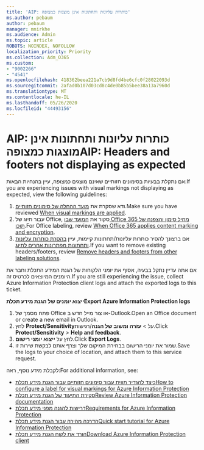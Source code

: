 ```yaml
---
title: 'AIP: כותרות עליונות ותחתונות אינן מוצגות כמצופה'
ms.author: pebaum
author: pebaum
manager: mnirkhe
ms.audience: Admin
ms.topic: article
ROBOTS: NOINDEX, NOFOLLOW
localization_priority: Priority
ms.collection: Adm_O365
ms.custom:
- "9002266"
- "4541"
ms.openlocfilehash: 418362beea221a7cb9d8fd4be6cfc0f28022093d
ms.sourcegitcommit: 2afad0b107d03cd8c4de0b85b5bee38a13a7960d
ms.translationtype: MT
ms.contentlocale: he-IL
ms.lasthandoff: 05/26/2020
ms.locfileid: "44493156"
---
```

# <a name="aip-headers-and-footers-not-displaying-as-expected"></a><span data-ttu-id="87ff8-102">AIP: כותרות עליונות ותחתונות אינן מוצגות כמצופה</span><span class="sxs-lookup"><span data-stu-id="87ff8-102">AIP: Headers and footers not displaying as expected</span></span>

<span data-ttu-id="87ff8-103">אם נתקלת בבעיות בסימונים חזותיים שאינם מוצגים כמצופה, עיין בהנחיות הבאות:</span><span class="sxs-lookup"><span data-stu-id="87ff8-103">If you are experiencing issues with visual markings not displaying as expected, view the following guidelines:</span></span>

1. <span data-ttu-id="87ff8-104">ודא שסקרת את [מועד ההחלה של סימונים חזותיים](https://docs.microsoft.com/azure/information-protection/configure-policy-markings#when-visual-markings-are-applied).</span><span class="sxs-lookup"><span data-stu-id="87ff8-104">Make sure you have reviewed [When visual markings are applied](https://docs.microsoft.com/azure/information-protection/configure-policy-markings#when-visual-markings-are-applied).</span></span>
2. <span data-ttu-id="87ff8-105">עבור תיוג של Office, סקור את [המועד שבו Office 365 מחיל סימון והצפנה של תוכן](https://docs.microsoft.com/microsoft-365/compliance/sensitivity-labels-office-apps#when-office-apps-apply-content-marking-and-encryption).</span><span class="sxs-lookup"><span data-stu-id="87ff8-105">For Office labeling, review [When Office 365 applies content marking and encryption](https://docs.microsoft.com/microsoft-365/compliance/sensitivity-labels-office-apps#when-office-apps-apply-content-marking-and-encryption).</span></span>
3. <span data-ttu-id="87ff8-106">אם ברצונך להסיר כותרות עליונות/תחתונות קיימות, עיין [בהסרת כותרות עליונות ותחתונות מפתרונות אחרים לתיוג](https://docs.microsoft.com/azure/information-protection/rms-client/client-admin-guide-customizations#remove-headers-and-footers-from-other-labeling-solutions).</span><span class="sxs-lookup"><span data-stu-id="87ff8-106">If you want to remove existing headers/footers, review [Remove headers and footers from other labeling solutions](https://docs.microsoft.com/azure/information-protection/rms-client/client-admin-guide-customizations#remove-headers-and-footers-from-other-labeling-solutions).</span></span>

<span data-ttu-id="87ff8-107">אם אתה עדיין נתקל בבעיה, אסוף את יומני הלקוחות של הגנת המידע התכלת וחבר את היומנים המיוצאים לכרטיס זה.</span><span class="sxs-lookup"><span data-stu-id="87ff8-107">If you are still experiencing the issue, collect Azure Information Protection client logs and attach the exported logs to this ticket.</span></span>

<span data-ttu-id="87ff8-108">**ייצוא יומנים של הגנת מידע תכלת**</span><span class="sxs-lookup"><span data-stu-id="87ff8-108">**Export Azure Information Protection logs**</span></span>

1. <span data-ttu-id="87ff8-109">פתח מסמך של Office או צור מייל חדש ב-Outlook.</span><span class="sxs-lookup"><span data-stu-id="87ff8-109">Open an Office document or create a new email in Outlook.</span></span>
2. <span data-ttu-id="87ff8-110">לחץ **Protect/Sensitivity**על  >  **עזרה ומשוב של הגנה**/רגישות.</span><span class="sxs-lookup"><span data-stu-id="87ff8-110">Click **Protect/Sensitivity** > **Help and feedback**.</span></span>
3. <span data-ttu-id="87ff8-111">לחץ על **ייצוא יומני רישום**.</span><span class="sxs-lookup"><span data-stu-id="87ff8-111">Click **Export Logs**.</span></span>
4. <span data-ttu-id="87ff8-112">שמור את יומני הרישום בבחירת המיקום שלך וצרף אותם לבקשת שירות זו.</span><span class="sxs-lookup"><span data-stu-id="87ff8-112">Save the logs to your choice of location, and attach them to this service request.</span></span>

<span data-ttu-id="87ff8-113">לקבלת מידע נוסף, ראה:</span><span class="sxs-lookup"><span data-stu-id="87ff8-113">For additional information, see:</span></span>

- [<span data-ttu-id="87ff8-114">כיצד להגדיר תווית עבור סימונים חזותיים עבור הגנת מידע תכלת</span><span class="sxs-lookup"><span data-stu-id="87ff8-114">How to configure a label for visual markings for Azure Information Protection</span></span>](https://docs.microsoft.com/azure/information-protection/configure-policy-markings)
- [<span data-ttu-id="87ff8-115">סקירת התיעוד של הגנת מידע תכלת</span><span class="sxs-lookup"><span data-stu-id="87ff8-115">Review Azure Information Protection documentation</span></span>](https://docs.microsoft.com/azure/information-protection/what-is-information-protection)
- [<span data-ttu-id="87ff8-116">דרישות להגנה מפני מידע תכלת</span><span class="sxs-lookup"><span data-stu-id="87ff8-116">Requirements for Azure Information Protection</span></span>](https://docs.microsoft.com/azure/information-protection/get-started/requirements)
- [<span data-ttu-id="87ff8-117">הדרכה מהירה עבור הגנת מידע תכלת</span><span class="sxs-lookup"><span data-stu-id="87ff8-117">Quick start tutorial for Azure Information Protection</span></span>](https://docs.microsoft.com/azure/information-protection/get-started/infoprotect-quick-start-tutorial)
- [<span data-ttu-id="87ff8-118">הורד את לקוח הגנת מידע תכלת</span><span class="sxs-lookup"><span data-stu-id="87ff8-118">Download Azure Information Protection client</span></span>](https://www.microsoft.com/download/details.aspx?id=53018)
